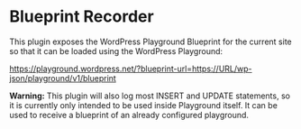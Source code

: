 # Blueprint Recorder

This plugin exposes the WordPress Playground Blueprint for the current site so that it can be loaded using the WordPress Playground:

https://playground.wordpress.net/?blueprint-url=https://URL/wp-json/playground/v1/blueprint

**Warning:** This plugin will also log most INSERT and UPDATE statements, so it is currently only intended to be used inside Playground itself. It can be used to receive a blueprint of an already configured playground.
